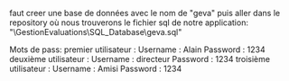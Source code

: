 faut creer une base de données avec le nom de "geva"
puis aller dans le repository où nous trouverons le fichier sql de notre application: "\GestionEvaluations\SQL_Database\geva.sql"

Mots de pass:
 premier utilisateur : 
			Username : Alain
			Password : 1234
 deuxième utilisateur : 
			Username : directeur
			Password : 1234
 troisième utilisateur : 
			Username : Amisi
			Password : 1234
